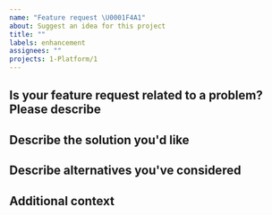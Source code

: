 ```yaml
---
name: "Feature request \U0001F4A1"
about: Suggest an idea for this project
title: ""
labels: enhancement
assignees: ""
projects: 1-Platform/1
---
```


## Is your feature request related to a problem? Please describe

<!-- A clear and concise description of what the problem is. Ex. I'm always frustrated when [...] -->

## Describe the solution you'd like

 <!-- A clear and concise description of what you want to happen. -->

## Describe alternatives you've considered

 <!--A clear and concise description of any alternative solutions or features you've considered. -->

## Additional context

 <!-- Add any other context or screenshots about the enhancement here. -->
